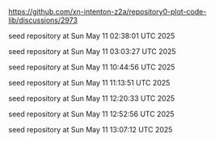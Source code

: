 https://github.com/xn-intenton-z2a/repository0-plot-code-lib/discussions/2973

seed repository at Sun May 11 02:38:01 UTC 2025

seed repository at Sun May 11 03:03:27 UTC 2025

seed repository at Sun May 11 10:44:56 UTC 2025

seed repository at Sun May 11 11:13:51 UTC 2025

seed repository at Sun May 11 12:20:33 UTC 2025

seed repository at Sun May 11 12:52:56 UTC 2025

seed repository at Sun May 11 13:07:12 UTC 2025

